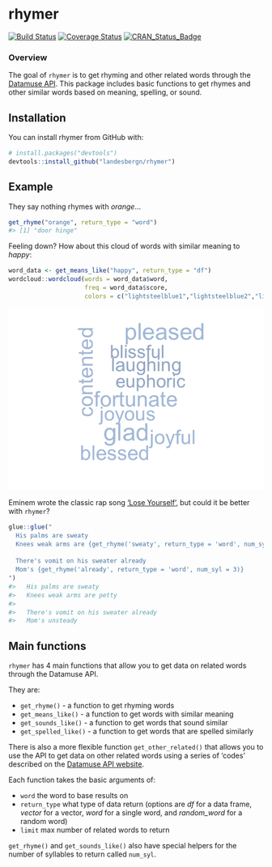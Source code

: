 
<!-- README.md is generated from README.Rmd. Please edit that file -->

# rhymer

[![Build
Status](https://travis-ci.org/landesbergn/rhymer.svg?branch=master)](https://travis-ci.org/landesbergn/rhymer)
[![Coverage
Status](https://img.shields.io/codecov/c/github/landesbergn/rhymer/master.svg)](https://codecov.io/github/landesbergn/rhymer?branch=master)
[![CRAN\_Status\_Badge](http://www.r-pkg.org/badges/version/rhymer)](https://cran.r-project.org/package=rhymer)

### Overview

The goal of `rhymer` is to get rhyming and other related words through
the [Datamuse API](http://www.datamuse.com/api/). This package includes
basic functions to get rhymes and other similar words based on meaning,
spelling, or sound.

## Installation

You can install rhymer from GitHub with:

``` r
# install.packages("devtools")
devtools::install_github("landesbergn/rhymer")
```

## Example

They say nothing rhymes with *orange*…

``` r
get_rhyme("orange", return_type = "word")
#> [1] "door hinge"
```

Feeling down? How about this cloud of words with similar meaning to
*happy*:

``` r
word_data <- get_means_like("happy", return_type = "df")
wordcloud::wordcloud(words = word_data$word, 
                     freq = word_data$score, 
                     colors = c("lightsteelblue1","lightsteelblue2","lightsteelblue3","lightsteelblue"))
```

![](man/figures/README-example2-1.png)<!-- -->

Eminem wrote the classic rap song [‘Lose
Yourself’](https://genius.com/Eminem-lose-yourself-lyrics), but could
it be better with `rhymer`?

``` r
glue::glue("
  His palms are sweaty
  Knees weak arms are {get_rhyme('sweaty', return_type = 'word', num_syl = 2)}

  There's vomit on his sweater already
  Mom's {get_rhyme('already', return_type = 'word', num_syl = 3)}
")
#>   His palms are sweaty
#>   Knees weak arms are petty
#> 
#>   There's vomit on his sweater already
#>   Mom's unsteady
```

## Main functions

`rhymer` has 4 main functions that allow you to get data on related
words through the Datamuse API.

They are:

  - `get_rhyme()` - a function to get rhyming words  
  - `get_means_like()` - a function to get words with similar meaning  
  - `get_sounds_like()` - a function to get words that sound similar  
  - `get_spelled_like()` - a function to get words that are spelled
    similarly

There is also a more flexible function `get_other_related()` that allows
you to use the API to get data on other related words using a series of
‘codes’ described on the [Datamuse API
website](http://www.datamuse.com/api/).

Each function takes the basic arguments of:

  - `word` the word to base results on  
  - `return_type` what type of data return (options are *df* for a data
    frame, *vector* for a vector, *word* for a single word, and
    *random\_word* for a random word)  
  - `limit` max number of related words to return

`get_rhyme()` and `get_sounds_like()` also have special helpers for the
number of syllables to return called `num_syl`.
